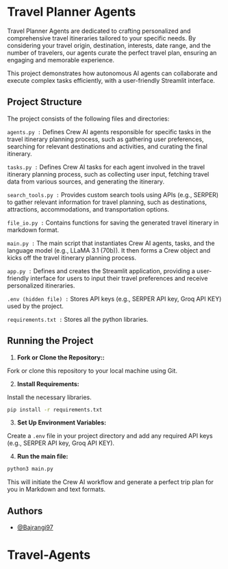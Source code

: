 # Travel Planner Agents 

Travel Planner Agents are dedicated to crafting personalized and comprehensive travel itineraries tailored to your specific needs. By considering your travel origin, destination, interests, date range, and the number of travelers, our agents curate the perfect travel plan, ensuring an engaging and memorable experience.

This project demonstrates how autonomous AI agents can collaborate and execute complex tasks efficiently, with a user-friendly Streamlit interface.

## Project Structure
The project consists of the following files and directories:

`agents.py :`  Defines Crew AI agents responsible for specific tasks in the travel itinerary planning process, such as gathering user preferences, searching for relevant destinations and activities, and curating the final itinerary.

`tasks.py :`  Defines Crew AI tasks for each agent involved in the travel itinerary planning process, such as collecting user input, fetching travel data from various sources, and generating the itinerary.

`search_tools.py :`  Provides custom search tools using APIs (e.g., SERPER) to gather relevant information for travel planning, such as destinations, attractions, accommodations, and transportation options.

`file_io.py :`  Contains functions for saving the generated travel itinerary in markdown format.

`main.py :`  The main script that instantiates Crew AI agents, tasks, and the language model (e.g., LLaMA 3.1 (70b)). It then forms a Crew object and kicks off the travel itinerary planning process.

`app.py :` Defines and creates the Streamlit application, providing a user-friendly interface for users to input their travel preferences and receive personalized itineraries.

`.env (hidden file) :`  Stores API keys (e.g., SERPER API key, Groq API KEY) used by the project.

`requirements.txt :`  Stores all the python libraries. 


## Running the Project
1. **Fork or Clone the Repository::** 

Fork or clone this repository to your local machine using Git.

2. **Install Requirements:**

Install the necessary libraries.

```bash
pip install -r requirements.txt

```

3. **Set Up Environment Variables:**

Create a `.env` file in your project directory and add any required API keys (e.g., SERPER API key, Groq API KEY).

4. **Run the main file:**

```bash
python3 main.py
```

This will initiate the Crew AI workflow and generate a perfect trip plan for you in Markdown and text formats.



## Authors

- [@Bajrangi97](https://github.com/Bajrangi97/my-repo.git)

# Travel-Agents

